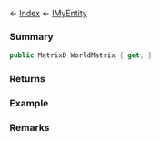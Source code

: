 ← [Index](Api-Index) ← [IMyEntity](VRage.Game.ModAPI.Ingame.IMyEntity)

### Summary

```csharp
public MatrixD WorldMatrix { get; }
```

### Returns

### Example

### Remarks

